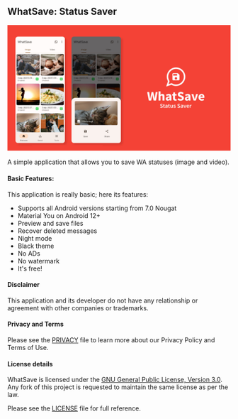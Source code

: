 ## WhatSave: Status Saver

![Screenshots](./art/art.jpg?raw=true)

A simple application that allows you to save WA statuses (image and video).

#### Basic Features:

This application is really basic; here its features:

* Supports all Android versions starting from 7.0 Nougat
* Material You on Android 12+
* Preview and save files
* Recover deleted messages
* Night mode
* Black theme
* No ADs
* No watermark
* It's free!

#### Disclaimer
This application and its developer do not have any relationship or agreement with other companies or trademarks.

#### Privacy and Terms
Please see the [PRIVACY](PRIVACY.md) file to learn more about our Privacy Policy and Terms of Use.

#### License details

WhatSave is licensed under the [GNU General Public License, Version 3.0](http://www.gnu.org/licenses/#GPL). Any fork of
this project is requested to maintain the same license as per the law.

Please see the [LICENSE](LICENSE.md) file for full reference.